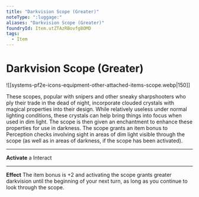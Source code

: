 ```yaml
---
title: "Darkvision Scope (Greater)"
noteType: ":luggage:"
aliases: "Darkvision Scope (Greater)"
foundryId: Item.utZTAzRBovfgBOMD
tags:
  - Item
---
```


# Darkvision Scope (Greater)
![[systems-pf2e-icons-equipment-other-attached-items-scope.webp|150]]

These scopes, popular with snipers and other sneaky sharpshooters who ply their trade in the dead of night, incorporate clouded crystals with magical properties into their design. While relatively useless under normal lighting conditions, these crystals can help bring things into focus when used in dim light. The scope is then given an enchantment to enhance these properties for use in darkness. The scope grants an item bonus to Perception checks involving sight in areas of dim light visible through the scope (as well as in areas of darkness, if the scope has been activated).

* * *

**Activate** a Interact

* * *

**Effect** The item bonus is +2 and activating the scope grants greater darkvision until the beginning of your next turn, as long as you continue to look through the scope.
